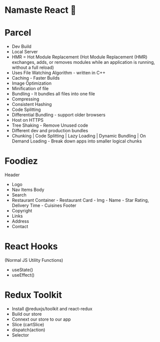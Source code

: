 # Namaste React 🚀

# Parcel

- Dev Build
- Local Server
- HMR = Hot Module Replacement
  (Hot Module Replacement (HMR) exchanges, adds, or removes modules
  while an application is running, without a full reload)
- Uses File Watching Algorithm - written in C++
- Caching - Faster Builds
- Image Optimization
- Minification of file
- Bundling - It bundles all files into one file
- Compressing
- Consistent Hashing
- Code Splitting
- Differential Bundling - support older browsers
- Host on HTTPS
- Tree Shaking - Remove Unused code
- Different dev and production bundles
- Chunking | Code Splitting | Lazy Loading | Dynamic Bundling | On Demand Loading - Break down apps into smaller logical chunks

# Foodiez

Header

- Logo
- Nav Items
  Body
- Search
- Restaurant Container - Restaurant Card - Img - Name - Star Rating, Delivery Time - Cuisines
  Footer
- Copyright
- Links
- Address
- Contact

# React Hooks

(Normal JS Utility Functions)

- useState()
- useEffect()

# Redux Toolkit

- Install @reduxjs/toolkit and react-redux
- Build our store
- Connext our store to our app
- Slice (cartSlice)
- dispatch(action)
- Selector
